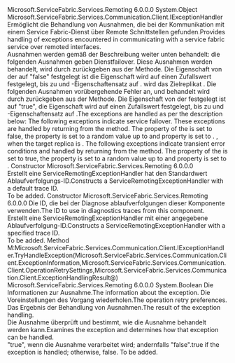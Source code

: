 <Type Name="ServiceRemotingExceptionHandler" FullName="Microsoft.ServiceFabric.Services.Remoting.Client.ServiceRemotingExceptionHandler">
  <TypeSignature Language="C#" Value="public class ServiceRemotingExceptionHandler : Microsoft.ServiceFabric.Services.Communication.Client.IExceptionHandler" />
  <TypeSignature Language="ILAsm" Value=".class public auto ansi beforefieldinit ServiceRemotingExceptionHandler extends System.Object implements class Microsoft.ServiceFabric.Services.Communication.Client.IExceptionHandler" />
  <TypeSignature Language="DocId" Value="T:Microsoft.ServiceFabric.Services.Remoting.Client.ServiceRemotingExceptionHandler" />
  <TypeSignature Language="VB.NET" Value="Public Class ServiceRemotingExceptionHandler&#xA;Implements IExceptionHandler" />
  <TypeSignature Language="F#" Value="type ServiceRemotingExceptionHandler = class&#xA;    interface IExceptionHandler" />
  <AssemblyInfo>
    <AssemblyName>Microsoft.ServiceFabric.Services.Remoting</AssemblyName>
    <AssemblyVersion>6.0.0.0</AssemblyVersion>
  </AssemblyInfo>
  <Base>
    <BaseTypeName>System.Object</BaseTypeName>
  </Base>
  <Interfaces>
    <Interface>
      <InterfaceName>Microsoft.ServiceFabric.Services.Communication.Client.IExceptionHandler</InterfaceName>
    </Interface>
  </Interfaces>
  <Docs>
    <summary>
            <span data-ttu-id="5e678-101">Ermöglicht die Behandlung von Ausnahmen, die bei der Kommunikation mit einem Service Fabric-Dienst über Remote Schnittstellen gefunden.</span><span class="sxs-lookup"><span data-stu-id="5e678-101">Provides handling of exceptions encountered in communicating with a service fabric service over remoted interfaces.</span></span> 
            </summary>
    <remarks>
            <span data-ttu-id="5e678-102">Ausnahmen werden gemäß der Beschreibung weiter unten behandelt: <list type="table"> <item> <description> die folgenden Ausnahmen geben Dienstfailover. Diese Ausnahmen werden behandelt, wird durch zurückgeben <see cref="T:Microsoft.ServiceFabric.Services.Communication.Client.ExceptionHandlingRetryResult" /> aus der <see cref="M:Microsoft.ServiceFabric.Services.Communication.Client.IExceptionHandler.TryHandleException(Microsoft.ServiceFabric.Services.Communication.Client.ExceptionInformation,Microsoft.ServiceFabric.Services.Communication.Client.OperationRetrySettings,Microsoft.ServiceFabric.Services.Communication.Client.ExceptionHandlingResult@)" /> Methode. Die <see cref="P:Microsoft.ServiceFabric.Services.Communication.Client.ExceptionHandlingRetryResult.IsTransient" /> Eigenschaft von der <see cref="T:Microsoft.ServiceFabric.Services.Communication.Client.ExceptionHandlingRetryResult" /> auf "false" festgelegt ist die <see cref="P:Microsoft.ServiceFabric.Services.Communication.Client.ExceptionHandlingRetryResult.RetryDelay" /> Eigenschaft wird auf einen Zufallswert festgelegt, bis zu <see cref="P:Microsoft.ServiceFabric.Services.Communication.Client.OperationRetrySettings.MaxRetryBackoffIntervalOnNonTransientErrors" /> und <see cref="P:Microsoft.ServiceFabric.Services.Communication.Client.ExceptionHandlingRetryResult.MaxRetryCount" /> -Eigenschaftensatz auf <see cref="F:System.Int32.MaxValue" />. <list type="bullet"> <item> <description> <see cref="T:System.Fabric.FabricNotPrimaryException" />wird das Zielreplikat <see cref="F:Microsoft.ServiceFabric.Services.Communication.Client.TargetReplicaSelector.PrimaryReplica" />.</description></item><item><description><see cref="T:System.Fabric.FabricNotReadableException" /></description></item></list></description></item><item><description> Die folgenden Ausnahmen vorübergehende Fehler an, und behandelt wird durch zurückgeben <see cref="T:Microsoft.ServiceFabric.Services.Communication.Client.ExceptionHandlingRetryResult" /> aus der <see cref="M:Microsoft.ServiceFabric.Services.Communication.Client.IExceptionHandler.TryHandleException(Microsoft.ServiceFabric.Services.Communication.Client.ExceptionInformation,Microsoft.ServiceFabric.Services.Communication.Client.OperationRetrySettings,Microsoft.ServiceFabric.Services.Communication.Client.ExceptionHandlingResult@)" /> Methode. Die <see cref="P:Microsoft.ServiceFabric.Services.Communication.Client.ExceptionHandlingRetryResult.IsTransient" /> Eigenschaft von der <see cref="T:Microsoft.ServiceFabric.Services.Communication.Client.ExceptionHandlingRetryResult" /> festgelegt ist auf "true", die <see cref="P:Microsoft.ServiceFabric.Services.Communication.Client.ExceptionHandlingRetryResult.RetryDelay" /> Eigenschaft wird auf einen Zufallswert festgelegt, bis zu <see cref="P:Microsoft.ServiceFabric.Services.Communication.Client.OperationRetrySettings.MaxRetryBackoffIntervalOnTransientErrors" /> und <see cref="P:Microsoft.ServiceFabric.Services.Communication.Client.ExceptionHandlingRetryResult.MaxRetryCount" /> -Eigenschaftensatz auf <see cref="F:System.Int32.MaxValue" />.<list type="bullet"><item><description><see cref="T:System.Fabric.FabricTransientException" /></description></item></list></description></item></list></span><span class="sxs-lookup"><span data-stu-id="5e678-102">The exceptions are handled as per the description below: <list type="table"><item><description> The following exceptions indicate service failover. These exceptions are handled by returning <see cref="T:Microsoft.ServiceFabric.Services.Communication.Client.ExceptionHandlingRetryResult" /> from the <see cref="M:Microsoft.ServiceFabric.Services.Communication.Client.IExceptionHandler.TryHandleException(Microsoft.ServiceFabric.Services.Communication.Client.ExceptionInformation,Microsoft.ServiceFabric.Services.Communication.Client.OperationRetrySettings,Microsoft.ServiceFabric.Services.Communication.Client.ExceptionHandlingResult@)" /> method. The <see cref="P:Microsoft.ServiceFabric.Services.Communication.Client.ExceptionHandlingRetryResult.IsTransient" /> property of the <see cref="T:Microsoft.ServiceFabric.Services.Communication.Client.ExceptionHandlingRetryResult" /> is set to false, the <see cref="P:Microsoft.ServiceFabric.Services.Communication.Client.ExceptionHandlingRetryResult.RetryDelay" />  property is set to a random value up to <see cref="P:Microsoft.ServiceFabric.Services.Communication.Client.OperationRetrySettings.MaxRetryBackoffIntervalOnNonTransientErrors" /> and <see cref="P:Microsoft.ServiceFabric.Services.Communication.Client.ExceptionHandlingRetryResult.MaxRetryCount" /> property is set to <see cref="F:System.Int32.MaxValue" />. <list type="bullet"><item><description><see cref="T:System.Fabric.FabricNotPrimaryException" />, when the target replica is <see cref="F:Microsoft.ServiceFabric.Services.Communication.Client.TargetReplicaSelector.PrimaryReplica" />.</description></item><item><description><see cref="T:System.Fabric.FabricNotReadableException" /></description></item></list></description></item><item><description> The following exceptions indicate transient error conditions and handled by returning <see cref="T:Microsoft.ServiceFabric.Services.Communication.Client.ExceptionHandlingRetryResult" /> from the <see cref="M:Microsoft.ServiceFabric.Services.Communication.Client.IExceptionHandler.TryHandleException(Microsoft.ServiceFabric.Services.Communication.Client.ExceptionInformation,Microsoft.ServiceFabric.Services.Communication.Client.OperationRetrySettings,Microsoft.ServiceFabric.Services.Communication.Client.ExceptionHandlingResult@)" /> method. The <see cref="P:Microsoft.ServiceFabric.Services.Communication.Client.ExceptionHandlingRetryResult.IsTransient" /> property of the <see cref="T:Microsoft.ServiceFabric.Services.Communication.Client.ExceptionHandlingRetryResult" /> is set to true, the <see cref="P:Microsoft.ServiceFabric.Services.Communication.Client.ExceptionHandlingRetryResult.RetryDelay" />  property is set to a random value up to <see cref="P:Microsoft.ServiceFabric.Services.Communication.Client.OperationRetrySettings.MaxRetryBackoffIntervalOnTransientErrors" /> and <see cref="P:Microsoft.ServiceFabric.Services.Communication.Client.ExceptionHandlingRetryResult.MaxRetryCount" /> property is set to <see cref="F:System.Int32.MaxValue" />. <list type="bullet"><item><description><see cref="T:System.Fabric.FabricTransientException" /></description></item></list></description></item></list></span></span></remarks>
  </Docs>
  <Members>
    <Member MemberName=".ctor">
      <MemberSignature Language="C#" Value="public ServiceRemotingExceptionHandler ();" />
      <MemberSignature Language="ILAsm" Value=".method public hidebysig specialname rtspecialname instance void .ctor() cil managed" />
      <MemberSignature Language="DocId" Value="M:Microsoft.ServiceFabric.Services.Remoting.Client.ServiceRemotingExceptionHandler.#ctor" />
      <MemberSignature Language="VB.NET" Value="Public Sub New ()" />
      <MemberType>Constructor</MemberType>
      <AssemblyInfo>
        <AssemblyName>Microsoft.ServiceFabric.Services.Remoting</AssemblyName>
        <AssemblyVersion>6.0.0.0</AssemblyVersion>
      </AssemblyInfo>
      <Parameters />
      <Docs>
        <summary>
            <span data-ttu-id="5e678-103">Erstellt eine ServiceRemotingExceptionHandler hat den Standardwert Ablaufverfolgungs-ID.</span><span class="sxs-lookup"><span data-stu-id="5e678-103">Constructs a ServiceRemotingExceptionHandler with a default trace ID.</span></span>
            </summary>
        <remarks>To be added.</remarks>
      </Docs>
    </Member>
    <Member MemberName=".ctor">
      <MemberSignature Language="C#" Value="public ServiceRemotingExceptionHandler (string traceId);" />
      <MemberSignature Language="ILAsm" Value=".method public hidebysig specialname rtspecialname instance void .ctor(string traceId) cil managed" />
      <MemberSignature Language="DocId" Value="M:Microsoft.ServiceFabric.Services.Remoting.Client.ServiceRemotingExceptionHandler.#ctor(System.String)" />
      <MemberSignature Language="VB.NET" Value="Public Sub New (traceId As String)" />
      <MemberSignature Language="F#" Value="new Microsoft.ServiceFabric.Services.Remoting.Client.ServiceRemotingExceptionHandler : string -&gt; Microsoft.ServiceFabric.Services.Remoting.Client.ServiceRemotingExceptionHandler" Usage="new Microsoft.ServiceFabric.Services.Remoting.Client.ServiceRemotingExceptionHandler traceId" />
      <MemberType>Constructor</MemberType>
      <AssemblyInfo>
        <AssemblyName>Microsoft.ServiceFabric.Services.Remoting</AssemblyName>
        <AssemblyVersion>6.0.0.0</AssemblyVersion>
      </AssemblyInfo>
      <Parameters>
        <Parameter Name="traceId" Type="System.String" />
      </Parameters>
      <Docs>
        <param name="traceId">
                <span data-ttu-id="5e678-104">Die ID, die bei der Diagnose ablaufverfolgungen dieser Komponente verwenden.</span><span class="sxs-lookup"><span data-stu-id="5e678-104">The ID to use in diagnostics traces from this component.</span></span>
            </param>
        <summary>
            <span data-ttu-id="5e678-105">Erstellt eine ServiceRemotingExceptionHandler mit einer angegebene Ablaufverfolgung-ID.</span><span class="sxs-lookup"><span data-stu-id="5e678-105">Constructs a ServiceRemotingExceptionHandler with a specified trace ID.</span></span>
            </summary>
        <remarks>To be added.</remarks>
      </Docs>
    </Member>
    <Member MemberName="Microsoft.ServiceFabric.Services.Communication.Client.IExceptionHandler.TryHandleException">
      <MemberSignature Language="C#" Value="bool IExceptionHandler.TryHandleException (Microsoft.ServiceFabric.Services.Communication.Client.ExceptionInformation exceptionInformation, Microsoft.ServiceFabric.Services.Communication.Client.OperationRetrySettings retrySettings, out Microsoft.ServiceFabric.Services.Communication.Client.ExceptionHandlingResult result);" />
      <MemberSignature Language="ILAsm" Value=".method hidebysig newslot virtual instance bool Microsoft.ServiceFabric.Services.Communication.Client.IExceptionHandler.TryHandleException(class Microsoft.ServiceFabric.Services.Communication.Client.ExceptionInformation exceptionInformation, class Microsoft.ServiceFabric.Services.Communication.Client.OperationRetrySettings retrySettings, [out] class Microsoft.ServiceFabric.Services.Communication.Client.ExceptionHandlingResult&amp; result) cil managed" />
      <MemberSignature Language="DocId" Value="M:Microsoft.ServiceFabric.Services.Remoting.Client.ServiceRemotingExceptionHandler.Microsoft#ServiceFabric#Services#Communication#Client#IExceptionHandler#TryHandleException(Microsoft.ServiceFabric.Services.Communication.Client.ExceptionInformation,Microsoft.ServiceFabric.Services.Communication.Client.OperationRetrySettings,Microsoft.ServiceFabric.Services.Communication.Client.ExceptionHandlingResult@)" />
      <MemberType>Method</MemberType>
      <Implements>
        <InterfaceMember>M:Microsoft.ServiceFabric.Services.Communication.Client.IExceptionHandler.TryHandleException(Microsoft.ServiceFabric.Services.Communication.Client.ExceptionInformation,Microsoft.ServiceFabric.Services.Communication.Client.OperationRetrySettings,Microsoft.ServiceFabric.Services.Communication.Client.ExceptionHandlingResult@)</InterfaceMember>
      </Implements>
      <AssemblyInfo>
        <AssemblyName>Microsoft.ServiceFabric.Services.Remoting</AssemblyName>
        <AssemblyVersion>6.0.0.0</AssemblyVersion>
      </AssemblyInfo>
      <ReturnValue>
        <ReturnType>System.Boolean</ReturnType>
      </ReturnValue>
      <Parameters>
        <Parameter Name="exceptionInformation" Type="Microsoft.ServiceFabric.Services.Communication.Client.ExceptionInformation" />
        <Parameter Name="retrySettings" Type="Microsoft.ServiceFabric.Services.Communication.Client.OperationRetrySettings" />
        <Parameter Name="result" Type="Microsoft.ServiceFabric.Services.Communication.Client.ExceptionHandlingResult&amp;" RefType="out" />
      </Parameters>
      <Docs>
        <param name="exceptionInformation"><span data-ttu-id="5e678-106">Die Informationen zur Ausnahme.</span><span class="sxs-lookup"><span data-stu-id="5e678-106">The information about the exception.</span></span></param>
        <param name="retrySettings"><span data-ttu-id="5e678-107">Die Voreinstellungen des Vorgang wiederholen.</span><span class="sxs-lookup"><span data-stu-id="5e678-107">The operation retry preferences.</span></span></param>
        <param name="result"><span data-ttu-id="5e678-108">Das Ergebnis der Behandlung von Ausnahmen.</span><span class="sxs-lookup"><span data-stu-id="5e678-108">The result of the exception handling.</span></span></param>
        <summary>
            <span data-ttu-id="5e678-109">Die Ausnahme überprüft und bestimmt, wie die Ausnahme behandelt werden kann.</span><span class="sxs-lookup"><span data-stu-id="5e678-109">Examines the exception and determines how that exception can be handled.</span></span> 
            </summary>
        <returns><span data-ttu-id="5e678-110">"true", wenn die Ausnahme verarbeitet wird; andernfalls "false".</span><span class="sxs-lookup"><span data-stu-id="5e678-110">true if the exception is handled; otherwise, false.</span></span></returns>
        <remarks>To be added.</remarks>
      </Docs>
    </Member>
  </Members>
</Type>